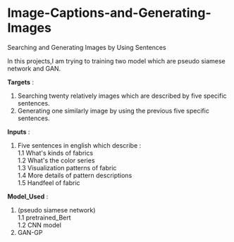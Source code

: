 # Image-Captions-and-Generating-Images
Searching and Generating Images by Using Sentences

In this projects,I am trying to training two model which are pseudo siamese network and GAN.

**Targets** :
1. Searching twenty relatively images which are described by five specific sentences.
2. Generating one similarly image by using the previous five specific sentences.

**Inputs** :
1. Five sentences in english which describe : <br>
  1.1 What's kinds of fabrics <br>
  1.2 What's the color series  <br> 
  1.3 Visualization patterns of fabric <br>
  1.4 More details of pattern descriptions  <br>
  1.5 Handfeel of fabric

**Model_Used** : 
1. (pseudo siamese network)  <br>
  1.1 pretrained_Bert <br>
  1.2 CNN model <br>
2. GAN-GP
